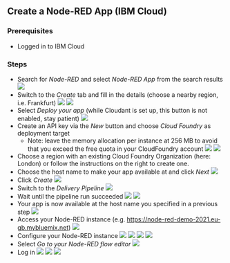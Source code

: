 ## Create a Node-RED App (IBM Cloud)


### Prerequisites
- Logged in to IBM Cloud

### Steps
- Search for _Node-RED_ and select _Node-RED App_ from the search results
![](./screenshots/3.png)
- Switch to the _Create_ tab and fill in the details (choose a nearby region, i.e. Frankfurt)
![](./screenshots/4.png)
![](./screenshots/5.png)
- Select _Deploy your app_ (while Cloudant is set up, this button is not enabled, stay patient)
![](./screenshots/6.png)
- Create an API key via the _New_ button and choose _Cloud Foundry_ as deployment target
    - Note: leave the memory allocation per instance at 256 MB to avoid that you exceed the free quota in your CloudFoundry account
![](./screenshots/7.png)
![](./screenshots/8.png)
- Choose a region with an existing Cloud Foundry Organization (here: London) or follow the instructions on the right to create one.
- Choose the host name to make your app available at and click _Next_
![](./screenshots/9.png)
- Click _Create_
![](./screenshots/11.png)
- Switch to the _Delivery Pipeline_
![](./screenshots/12.png)
- Wait until the pipeline run succeeded
![](./screenshots/14a.png)
![](./screenshots/14b.png)
- Your app is now available at the host name you specified in a previous step
![](./screenshots/15.png)
- Access your Node-RED instance (e.g. https://node-red-demo-2021.eu-gb.mybluemix.net)
![](./screenshots/16.png)
- Configure your Node-RED instance
![](./screenshots/17.png)
![](./screenshots/18.png)
![](./screenshots/19.png)
![](./screenshots/19a.png)
- Select _Go to your Node-RED flow editor_
![](./screenshots/20.png)
- Log in
![](./screenshots/21.png)
![](./screenshots/22.png)
![](./screenshots/23.png)
